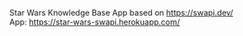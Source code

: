 Star Wars Knowledge Base App based on https://swapi.dev/ <br/>
App: https://star-wars-swapi.herokuapp.com/
